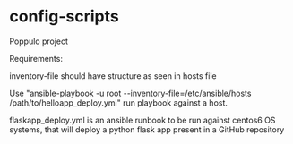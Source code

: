 # config-scripts
Poppulo project

Requirements:

inventory-file should have structure as seen in hosts file

Use "ansible-playbook -u root --inventory-file=/etc/ansible/hosts /path/to/helloapp_deploy.yml" run playbook against a host.

flaskapp_deploy.yml is an ansible runbook to be run against centos6 OS systems, that will deploy a python flask app present in a GitHub repository
  
  
